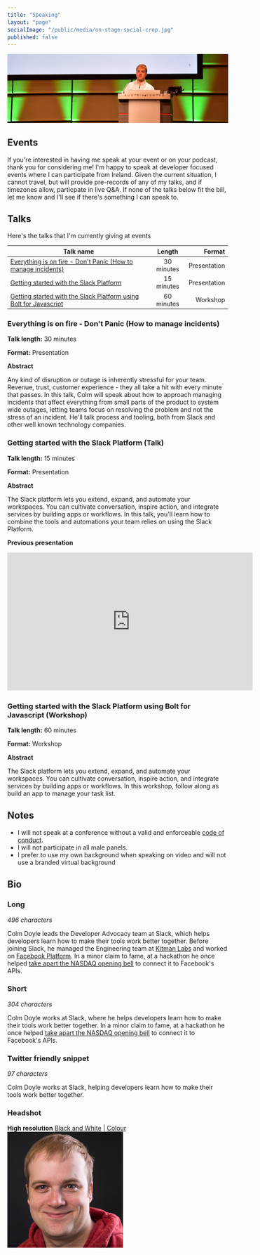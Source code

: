 ```yaml
---
title: "Speaking"
layout: "page"
socialImage: "/public/media/on-stage-social-crop.jpg"
published: false
---
```


![Colm Doyle speaking on stage](/public/media/on-stage-cropped.jpg)

## Events

If you're interested in having me speak at your event or on your podcast, thank you for considering me! I'm happy to speak at developer focused events where I can participate from Ireland. Given the current situation, I cannot travel, but will provide pre-records of any of my talks, and if timezones allow, particpate in live Q&A. If none of the talks below fit the bill, let me know and I'll see if there's something I can speak to. 

## Talks

Here's the talks that I'm currently giving at events

| Talk name     | Length        | Format  |
| ------------- |:-------------:| -----:|
| [Everything is on fire - Don't Panic (How to manage incidents)](#everything-is-on-fire---dont-panic-how-to-manage-incidents)  | 30 minutes | Presentation |
| [Getting started with the Slack Platform](#getting-started-with-the-slack-platform-talk)     | 15 minutes      | Presentation |
| [Getting started with the Slack Platform using Bolt for Javascript](#getting-started-with-the-slack-platform-using-bolt-for-javascript-workshop) | 60 minutes      | Workshop |

### Everything is on fire - Don't Panic (How to manage incidents)

**Talk length:**    30 minutes

**Format:**         Presentation

**Abstract**

Any kind of disruption or outage is inherently stressful for your team. Revenue, trust, customer experience - they all take a hit with every minute that passes. In this talk, Colm will speak about how to approach managing incidents that affect everything from small parts of the product to system wide outages, letting teams focus on resolving the problem and not the stress of an incident. He'll talk process and tooling, both from Slack and other well known technology companies.

### Getting started with the Slack Platform (Talk)

**Talk length:**    15 minutes

**Format:**         Presentation

**Abstract**

The Slack platform lets you extend, expand, and automate your workspaces. You can cultivate conversation, inspire action, and integrate services by building apps or workflows. In this talk, you'll learn how to combine the tools and automations your team relies on using the Slack Platform.

**Previous presentation**
<iframe src="https://www.facebook.com/plugins/video.php?height=314&href=https%3A%2F%2Fwww.facebook.com%2Ftechazmedia%2Fvideos%2F782304045823982%2F&show_text=false&width=560" width="560" height="314" style="border:none;overflow:hidden" scrolling="no" frameborder="0" allowfullscreen="true" allow="autoplay; clipboard-write; encrypted-media; picture-in-picture; web-share" allowFullScreen="true"></iframe>

### Getting started with the Slack Platform using Bolt for Javascript (Workshop)

**Talk length:**    60 minutes

**Format:**         Workshop

**Abstract**

The Slack platform lets you extend, expand, and automate your workspaces. You can cultivate conversation, inspire action, and integrate services by building apps or workflows. In this workshop, follow along as build an app to manage your task list.

## Notes

- I will not speak at a conference without a valid and enforceable [code of conduct](https://www.ashedryden.com/blog/codes-of-conduct-101-faq).
- I will not participate in all male panels.
- I prefer to use my own background when speaking on video and will not use a branded virtual background

## Bio

### Long

_496 characters_

Colm Doyle leads the Developer Advocacy team at Slack, which helps developers learn how to make their tools work better together. Before joining Slack, he managed the Engineering team at [Kitman Labs](https://www.kitmanlabs.com) and worked on [Facebook Platform](https://developers.facebook.com). In a minor claim to fame, at a hackathon he once helped [take apart the NASDAQ opening bell](http://techcrunch.com/2012/05/18/how-facebook-hacked-the-nasdaq-button/) to connect it to Facebook's APIs.


### Short

_304 characters_

Colm Doyle works at Slack, where he helps developers learn how to make their tools work better together. In a minor claim to fame, at a hackathon he once helped [take apart the NASDAQ opening bell](http://techcrunch.com/2012/05/18/how-facebook-hacked-the-nasdaq-button/) to connect it to Facebook's APIs.


### Twitter friendly snippet

_97 characters_

Colm Doyle works at Slack, helping developers learn how to make their tools work better together.

### Headshot

**High resolution** [Black and White](/public/media/headshots/colmdoyle-black-and-white.jpg) | [Colour](/public/media/headshots/colmdoyle-colour.jpg)
![Photo of Colm Doyle](/public/media/headshot264.jpg)